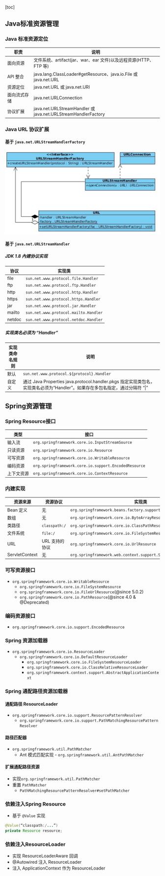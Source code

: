 [toc]

## Java标准资源管理

### Java 标准资源定位

| 职责         | 说明                                                         |
| ------------ | ------------------------------------------------------------ |
| 面向资源     | 文件系统、artifact(jar、war、ear 文件)以及远程资源(HTTP、FTP 等) |
| API 整合     | java.lang.ClassLoader#getResource、java.io.File 或 java.net.URL |
| 资源定位     | java.net.URL 或 java.net.URI                                 |
| 面向流式存储 | java.net.URLConnection                                       |
| 协议扩展     | java.net.URLStreamHandler 或 java.net.URLStreamHandlerFactory |

### Java URL 协议扩展

#### 基于 `java.net.URLStreamHandlerFactory`

![spring-resource-java-resource](./images/spring-resource-java-resource.png)

#### 基于 `java.net.URLStreamHandler`

##### JDK 1.8 內建协议实现

| 协议   | 实现类                                |
| ------ | ------------------------------------- |
| file   | `sun.net.www.protocol.file.Handler`   |
| ftp    | `sun.net.www.protocol.ftp.Handler`    |
| http   | `sun.net.www.protocol.http.Handler`   |
| https  | `sun.net.www.protocol.https.Handler`  |
| jar    | `sun.net.www.protocol.jar.Handler`    |
| mailto | `sun.net.www.protocol.mailto.Handler` |
| netdoc | `sun.net.www.protocol.netdoc.Handler` |

##### 实现类名必须为 “Handler”

| 实现类命名规则 | 说明                                                         |
| -------------- | ------------------------------------------------------------ |
| 默认           | `sun.net.www.protocol.${protocol}.Handler`                   |
| 自定义         | 通过 Java Properties java.protocol.handler.pkgs 指定实现类包名， 实现类名必须为“Handler”。如果存在多包名指定，通过分隔符 “\|” |

## Spring资源管理

### Spring Resource接口

| 类型       | 接口                                                  |
| ---------- | ----------------------------------------------------- |
| 输入流     | `org.springframework.core.io.InputStreamSource`       |
| 只读资源   | `org.springframework.core.io.Resource`                |
| 可写资源   | `org.springframework.core.io.WritableResource`        |
| 编码资源   | `org.springframework.core.io.support.EncodedResource` |
| 上下文资源 | `org.springframework.core.io.ContextResource`         |

### 内建实现

| 资源来源       | 资源协议       | 实现类                                                       |
| -------------- | -------------- | ------------------------------------------------------------ |
| Bean 定义      | 无             | `org.springframework.beans.factory.support.BeanDefinitionResource` |
| 数组           | 无             | `org.springframework.core.io.ByteArrayResource`              |
| 类路径         | `classpath:/`  | `org.springframework.core.io.ClassPathResource`              |
| 文件系统       | `file:/`       | `org.springframework.core.io.FileSystemResource`             |
| URL            | URL 支持的协议 | `org.springframework.core.io.UrlResource`                    |
| ServletContext | 无             | `org.springframework.web.context.support.ServletContextResource` |

### 可写资源接口

* `org.springframework.core.io.WritableResource`
  * `org.springframework.core.io.FileSystemResource`
  * `org.springframework.core.io.FileUrlResource`(@since 5.0.2)
  * `org.springframework.core.io.PathResource`(@since 4.0 & @Deprecated)

### 编码资源接口

* `org.springframework.core.io.support.EncodedResource`

### Spring 资源加载器

* `org.springframework.core.io.ResourceLoader`
  * `org.springframework.core.io.DefaultResourceLoader`
    * `org.springframework.core.io.FileSystemResourceLoader`
    * `org.springframework.core.io.ClassRelativeResourceLoader`
    * `org.springframework.context.support.AbstractApplicationContext`

### Spring 通配路径资源加载器

#### 通配路径 ResourceLoader

* `org.springframework.core.io.support.ResourcePatternResolver`
  * `org.springframework.core.io.support.PathMatchingResourcePatternResolver`

#### 路径匹配器

* `org.springframework.util.PathMatcher`
  * Ant 模式匹配实现 - `org.springframework.util.AntPathMatcher`

#### 扩展通配路径资源

* 实现`org.springframework.util.PathMatcher`
* 重置 `PathMatcher`
  * `PathMatchingResourcePatternResolver#setPathMatcher`

### 依赖注入Spring Resource

* 基于 `@Value` 实现

```java
@Value(“classpath:/...”)
private Resource resource;
```

### 依赖注入ResourceLoader

* 实现 ResourceLoaderAware 回调
* @Autowired 注入 ResourceLoader
* 注入 ApplicationContext 作为 ResourceLoader
